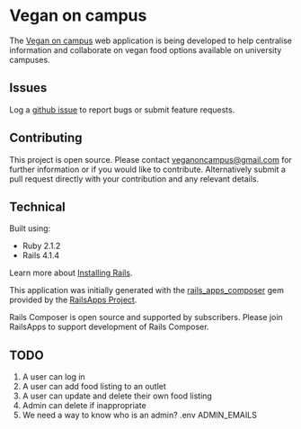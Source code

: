 Vegan on campus
================

The [Vegan on campus](http://veganoncampus.org) web application is being developed to help centralise information and collaborate on vegan food options available on university campuses.

Issues
-------------
Log a [github issue](https://github.com/minty8880/veganoncampus/issues/new) to report bugs or submit feature requests.

Contributing
------------

This project is open source. Please contact veganoncampus@gmail.com for further information or if you would like to contribute. Alternatively submit a pull request directly with your contribution and any relevant details.

Technical
-------------

Built using:
- Ruby 2.1.2
- Rails 4.1.4

Learn more about [Installing Rails](http://railsapps.github.io/installing-rails.html).

This application was initially generated with the [rails_apps_composer](https://github.com/RailsApps/rails_apps_composer) gem provided by the [RailsApps Project](http://railsapps.github.io/).

Rails Composer is open source and supported by subscribers. Please join RailsApps to support development of Rails Composer.

TODO
-------------

1. A user can log in
2. A user can add food listing to an outlet
3. A user can update and delete their own food listing
4. Admin can delete if inappropriate
5. We need a way to know who is an admin?
.env ADMIN_EMAILS


